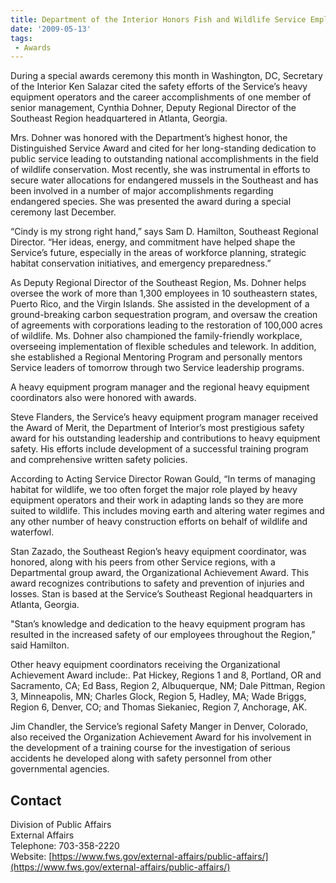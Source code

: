 ```yaml
---
title: Department of the Interior Honors Fish and Wildlife Service Employees at 66th Awards Convocation Ceremony Two Southeastern Employees Among Recipients
date: '2009-05-13'
tags:
 - Awards
---
```


During a special awards ceremony this month in Washington, DC, Secretary of the Interior Ken Salazar cited the safety efforts of the Service’s heavy equipment operators and the career accomplishments of one member of senior management, Cynthia Dohner, Deputy Regional Director of the Southeast Region headquartered in Atlanta, Georgia.

Mrs. Dohner was honored with the Department’s highest honor, the Distinguished Service Award and cited for her long-standing dedication to public service leading to outstanding national accomplishments in the field of wildlife conservation. Most recently, she was instrumental in efforts to secure water allocations for endangered mussels in the Southeast and has been involved in a number of major accomplishments regarding endangered species. She was presented the award during a special ceremony last December.

“Cindy is my strong right hand,” says Sam D. Hamilton, Southeast Regional Director. “Her ideas, energy, and commitment have helped shape the Service’s future, especially in the areas of workforce planning, strategic habitat conservation initiatives, and emergency preparedness.”

As Deputy Regional Director of the Southeast Region, Ms. Dohner helps oversee the work of more than 1,300 employees in 10 southeastern states, Puerto Rico, and the Virgin Islands. She assisted in the development of a ground-breaking carbon sequestration program, and oversaw the creation of agreements with corporations leading to the restoration of 100,000 acres of wildlife. Ms. Dohner also championed the family-friendly workplace, overseeing implementation of flexible schedules and telework. In addition, she established a Regional Mentoring Program and personally mentors Service leaders of tomorrow through two Service leadership programs.

A heavy equipment program manager and the regional heavy equipment coordinators also were honored with awards.

Steve Flanders, the Service’s heavy equipment program manager received the Award of Merit, the Department of Interior’s most prestigious safety award for his outstanding leadership and contributions to heavy equipment safety. His efforts include development of a successful training program and comprehensive written safety policies.

According to Acting Service Director Rowan Gould, “In terms of managing habitat for wildlife, we too often forget the major role played by heavy equipment operators and their work in adapting lands so they are more suited to wildlife. This includes moving earth and altering water regimes and any other number of heavy construction efforts on behalf of wildlife and waterfowl.

Stan Zazado, the Southeast Region’s heavy equipment coordinator, was honored, along with his peers from other Service regions, with a Departmental group award, the Organizational Achievement Award. This award recognizes contributions to safety and prevention of injuries and losses. Stan is based at the Service’s Southeast Regional headquarters in Atlanta, Georgia.

"Stan’s knowledge and dedication to the heavy equipment program has resulted in the increased safety of our employees throughout the Region,” said Hamilton.

Other heavy equipment coordinators receiving the Organizational Achievement Award include:. Pat Hickey, Regions 1 and 8, Portland, OR and Sacramento, CA; Ed Bass, Region 2, Albuquerque, NM; Dale Pittman, Region 3, Minneapolis, MN; Charles Glock, Region 5, Hadley, MA; Wade Briggs, Region 6, Denver, CO; and Thomas Siekaniec, Region 7, Anchorage, AK.

Jim Chandler, the Service’s regional Safety Manger in Denver, Colorado, also received the Organization Achievement Award for his involvement in the development of a training course for the investigation of serious accidents he developed along with safety personnel from other governmental agencies.  

## Contact

Division of Public Affairs  
External Affairs  
Telephone: 703-358-2220  
Website: [https://www.fws.gov/external-affairs/public-affairs/](https://www.fws.gov/external-affairs/public-affairs/)
